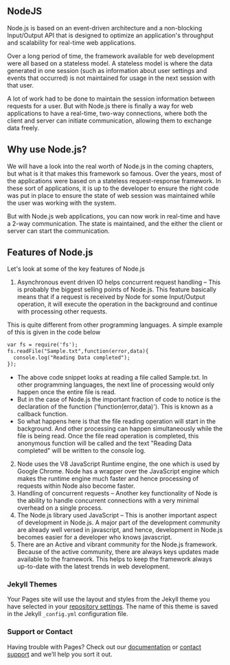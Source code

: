 ## NodeJS

Node.js is based on an event-driven architecture and a non-blocking Input/Output API that is designed to optimize an application's throughput and scalability for real-time web applications.

Over a long period of time, the framework available for web development were all based on a stateless model. A stateless model is where the data generated in one session (such as information about user settings and events that occurred) is not maintained for usage in the next session with that user.

A lot of work had to be done to maintain the session information between requests for a user. But with Node.js there is finally a way for web applications to have a real-time, two-way connections, where both the client and server can initiate communication, allowing them to exchange data freely.

## Why use Node.js?

We will have a look into the real worth of Node.js in the coming chapters, but what is it that makes this framework so famous. Over the years, most of the applications were based on a stateless request-response framework. In these sort of applications, it is up to the developer to ensure the right code was put in place to ensure the state of web session was maintained while the user was working with the system.

But with Node.js web applications, you can now work in real-time and have a 2-way communication. The state is maintained, and the either the client or server can start the communication.

## Features of Node.js

Let's look at some of the key features of Node.js

1. Asynchronous event driven IO helps concurrent request handling – This is probably the biggest selling points of Node.js. This feature basically means that if a request is received by Node for some Input/Output operation, it will execute the operation in the background and continue with processing other requests.

This is quite different from other programming languages. A simple example of this is given in the code below

```markdown
var fs = require('fs'); 
fs.readFile("Sample.txt",function(error,data){
  console.log("Reading Data completed");
});
```
* The above code snippet looks at reading a file called Sample.txt. In other programming languages, the next line of processing would only happen once the entire file is read.
* But in the case of Node.js the important fraction of code to notice is the declaration of the function ('function(error,data)'). This is known as a callback function.
* So what happens here is that the file reading operation will start in the background. And other processing can happen simultaneously while the file is being read. Once the file read operation is completed, this anonymous function will be called and the text "Reading Data completed" will be written to the console log.

2. Node uses the V8 JavaScript Runtime engine, the one which is used by Google Chrome. Node has a wrapper over the JavaScript engine which makes the runtime engine much faster and hence processing of requests within Node also become faster.
3. Handling of concurrent requests – Another key functionality of Node is the ability to handle concurrent connections with a very minimal overhead on a single process.
4. The Node.js library used JavaScript – This is another important aspect of development in Node.js. A major part of the development community are already well versed in javascript, and hence, development in Node.js becomes easier for a developer who knows javascript.
5. There are an Active and vibrant community for the Node.js framework. Because of the active community, there are always keys updates made available to the framework. This helps to keep the framework always up-to-date with the latest trends in web development.

### Jekyll Themes

Your Pages site will use the layout and styles from the Jekyll theme you have selected in your [repository settings](https://github.com/rkarthick90/Nodejs/settings). The name of this theme is saved in the Jekyll `_config.yml` configuration file.

### Support or Contact

Having trouble with Pages? Check out our [documentation](https://help.github.com/categories/github-pages-basics/) or [contact support](https://github.com/contact) and we’ll help you sort it out.
